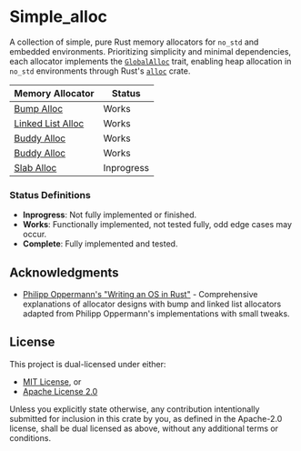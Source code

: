 # Simple_alloc
A collection of simple, pure Rust memory allocators for `no_std` and embedded environments. Prioritizing simplicity and minimal dependencies, each allocator implements the [`GlobalAlloc`](https://doc.rust-lang.org/alloc/alloc/trait.GlobalAlloc.html) trait, enabling heap allocation in `no_std` environments through Rust's [`alloc`](https://doc.rust-lang.org/alloc/alloc/index.html) crate.


| Memory Allocator | Status | 
|------------------|--------|
| [Bump Alloc](https://os.phil-opp.com/allocator-designs/#bump-allocator) | Works |
| [Linked List Alloc](https://os.phil-opp.com/allocator-designs/#linked-list-allocator) | Works |
| [Buddy Alloc](https://en.wikipedia.org/wiki/Buddy_memory_allocation) |  Works | 
| [Buddy Alloc](https://en.wikipedia.org/wiki/Buddy_memory_allocation) |  Works | 
| [Slab Alloc](https://en.wikipedia.org/wiki/Slab_allocation) | Inprogress |

### Status Definitions

- **Inprogress**: Not fully implemented or finished.
- **Works**: Functionally implemented, not tested fully, odd edge cases may occur.  
- **Complete**: Fully implemented and tested.

## Acknowledgments

- [Philipp Oppermann's "Writing an OS in Rust"](https://os.phil-opp.com/) - Comprehensive explanations of allocator designs with bump and linked list allocators adapted from Philipp Oppermann's implementations with small tweaks.

## License

This project is dual-licensed under either:

- [MIT License](LICENSE-MIT), or
- [Apache License 2.0](LICENSE-APACHE)

Unless you explicitly state otherwise, any contribution intentionally submitted for inclusion in this crate by you, as defined in the Apache-2.0 license, shall be dual licensed as above, without any additional terms or conditions. 